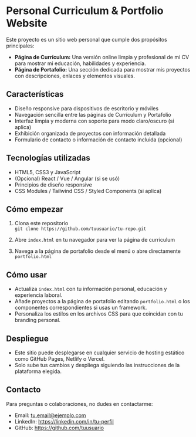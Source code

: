 # Personal Curriculum & Portfolio Website

Este proyecto es un sitio web personal que cumple dos propósitos principales:

- **Página de Currículum:** Una versión online limpia y profesional de mi CV para mostrar mi educación, habilidades y experiencia.
- **Página de Portafolio:** Una sección dedicada para mostrar mis proyectos con descripciones, enlaces y elementos visuales.

## Características

- Diseño responsive para dispositivos de escritorio y móviles
- Navegación sencilla entre las páginas de Currículum y Portafolio
- Interfaz limpia y moderna con soporte para modo claro/oscuro (si aplica)
- Exhibición organizada de proyectos con información detallada
- Formulario de contacto o información de contacto incluida (opcional)

## Tecnologías utilizadas

- HTML5, CSS3 y JavaScript
- (Opcional) React / Vue / Angular (si se usó)
- Principios de diseño responsive
- CSS Modules / Tailwind CSS / Styled Components (si aplica)

## Cómo empezar

1. Clona este repositorio  
   `git clone https://github.com/tuusuario/tu-repo.git`

2. Abre `index.html` en tu navegador para ver la página de currículum

3. Navega a la página de portafolio desde el menú o abre directamente `portfolio.html`

## Cómo usar

- Actualiza `index.html` con tu información personal, educación y experiencia laboral.
- Añade proyectos a la página de portafolio editando `portfolio.html` o los componentes correspondientes si usas un framework.
- Personaliza los estilos en los archivos CSS para que coincidan con tu branding personal.

## Despliegue

- Este sitio puede desplegarse en cualquier servicio de hosting estático como GitHub Pages, Netlify o Vercel.
- Solo sube tus cambios y despliega siguiendo las instrucciones de la plataforma elegida.

## Contacto

Para preguntas o colaboraciones, no dudes en contactarme:

- Email: tu.email@ejemplo.com  
- LinkedIn: https://linkedin.com/in/tu-perfil  
- GitHub: https://github.com/tuusuario
